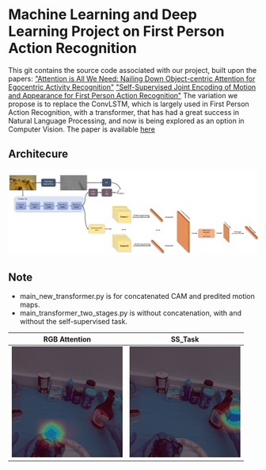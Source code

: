 # Machine Learning and Deep Learning Project on First Person Action Recognition

This git contains the source code associated with our project, built upon the papers:
["Attention is All We Need: Nailing Down Object-centric Attention for Egocentric Activity Recognition"](https://arxiv.org/pdf/1807.11794.pdf)
["Self-Supervised Joint Encoding of Motion and Appearance for First Person Action Recognition"](https://arxiv.org/pdf/2002.03982.pdf)
The variation we propose is to replace the ConvLSTM, which is largely used in First Person Action Recognition, with a transformer, that has had a great success in Natural Language Processing, and now is being explored as an option in Computer Vision. The paper is available [here](https://github.com/gioele-scaletta/ML-DL-FPAR/blob/main/variation/project_paper.pdf)



## Architecure
![drawing](proposed_variation.png)


## Note
- main_new_transformer.py is for concatenated CAM and predited motion maps.
- main_transformer_two_stages.py is without concatenation, with and without the self-supervised task.


RGB Attention  |  SS_Task
:-------------------------:|:-------------------------:
![](attention7frame.gif)| ![](ssTask.gif)
